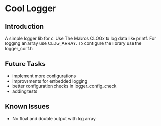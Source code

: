 # Cool Logger

## Introduction
A simple logger lib for c. 
Use The Makros CLOGx to log data like printf. For logging an array use CLOG_ARRAY.
To configure the library use the logger_conf.h

## Future Tasks
- implement more configurations
- improvements for embedded logging
- better configuration checks in logger_config_check
- adding tests

## Known Issues
- No float and double output with log array
